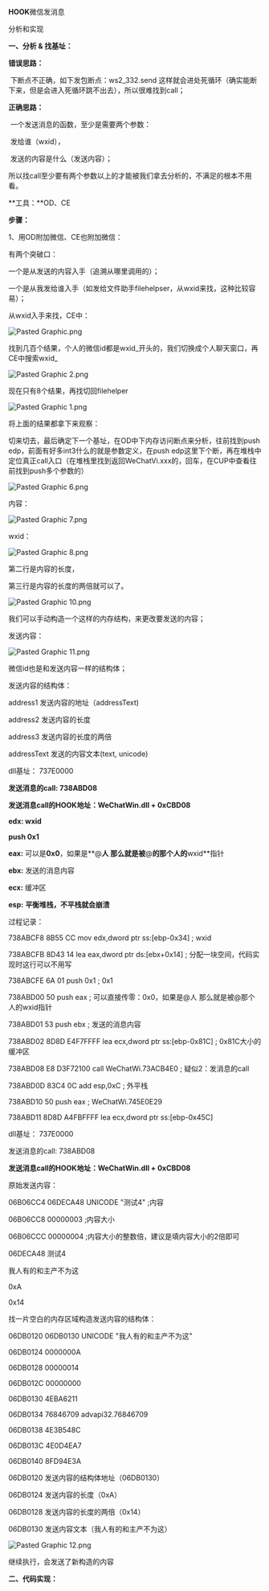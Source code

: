 **HOOK**微信发消息

分析和实现





**一、分析 & 找基址：**



**错误思路：**

​	下断点不正确，如下发包断点：ws2_332.send 这样就会进处死循环（确实能断下来，但是会进入死循环跳不出去），所以很难找到call；

**正确思路：**

​	一个发送消息的函数，至少是需要两个参数：

​	发给谁（wxid），

​	发送的内容是什么（发送内容）；

​	所以找call至少要有两个参数以上的才能被我们拿去分析的，不满足的根本不用看。



**工具：**OD、CE



**步骤：**

1、用OD附加微信、CE也附加微信：



有两个突破口：

一个是从发送的内容入手（追溯从哪里调用的）；

一个是从我发给谁入手（如发给文件助手filehelpser，从wxid来找，这种比较容易）；



从wxid入手来找，CE中：

![Pasted Graphic.png](https://github.com/nick-zheng/WX_PC_HOOK/blob/master/_images/13/Pasted%20Graphic.png)

找到几百个结果，个人的微信id都是wxid_开头的，我们切换成个人聊天窗口，再CE中搜索wxid_

![Pasted Graphic 2.png](https://github.com/nick-zheng/WX_PC_HOOK/blob/master/_images/13/Pasted%20Graphic%202.png)

现在只有8个结果，再找切回filehelper

![Pasted Graphic 1.png](https://github.com/nick-zheng/WX_PC_HOOK/blob/master/_images/13/Pasted%20Graphic%201.png)

将上面的结果都拿下来观察：

切来切去，最后确定下一个基址，在OD中下内存访问断点来分析，往前找到push edp，前面有好多int3什么的就是参数定义，在push edp这里下个断，再在堆栈中定位真正call入口（在堆栈里找到返回WeChatVi.xxx的，回车，在CUP中查看往前找到push多个参数的）

![Pasted Graphic 6.png](https://github.com/nick-zheng/WX_PC_HOOK/blob/master/_images/13/Pasted%20Graphic%206.png)



内容：

![Pasted Graphic 7.png](https://github.com/nick-zheng/WX_PC_HOOK/blob/master/_images/13/Pasted%20Graphic%207.png)

wxid：

![Pasted Graphic 8.png](https://github.com/nick-zheng/WX_PC_HOOK/blob/master/_images/13/Pasted%20Graphic%208.png)

第二行是内容的长度，

第三行是内容的长度的两倍就可以了。

![Pasted Graphic 10.png](https://github.com/nick-zheng/WX_PC_HOOK/blob/master/_images/13/Pasted%20Graphic%2010.png)



我们可以手动构造一个这样的内存结构，来更改要发送的内容；

发送内容：

![Pasted Graphic 11.png](https://github.com/nick-zheng/WX_PC_HOOK/blob/master/_images/13/Pasted%20Graphic%2011.png)

微信id也是和发送内容一样的结构体；



发送内容的结构体：

address1 发送内容的地址（addressText)

address2 发送内容的长度

address3 发送内容的长度的两倍



addressText 发送的内容文本(text, unicode)







dll基址：		         737E0000

**发送消息的call:	 738ABD08** 	

**发送消息call的HOOK地址：WeChatWin.dll + 0xCBD08**





**edx: wxid**

**push 0x1**

**eax:** 可以是**0x0**，如果是**@**人 那么就是被**@**的那个人的**wxid**指针

**ebx:** 发送的消息内容

**ecx:** 缓冲区

**esp:** **平衡堆栈，不平栈就会崩溃**











过程记录：



738ABCF8    8B55 CC         mov edx,dword ptr ss:[ebp-0x34]          ; wxid

738ABCFB    8D43 14         lea eax,dword ptr ds:[ebx+0x14]          ; 分配一块空间，代码实现时这行可以不用写

738ABCFE    6A 01           push 0x1                                 ; 0x1

738ABD00    50              push eax                                 ; 可以直接传零：0x0，如果是@人 那么就是被@那个人的wxid指针

738ABD01    53              push ebx                                 ; 发送的消息内容

738ABD02    8D8D E4F7FFFF   lea ecx,dword ptr ss:[ebp-0x81C]         ; 0x81C大小的缓冲区

738ABD08    E8 D3F72100     call WeChatWi.73ACB4E0                   ; 疑似2：发消息的call

738ABD0D    83C4 0C         add esp,0xC                              ; 外平栈

738ABD10    50              push eax                                 ; WeChatWi.745E0E29

738ABD11    8D8D A4FBFFFF   lea ecx,dword ptr ss:[ebp-0x45C]







dll基址：		         737E0000

发送消息的call:	738ABD08 	

**发送消息call的HOOK地址：WeChatWin.dll + 0xCBD08**





原始发送内容：

06B06CC4  06DECA48  UNICODE "测试4"    ;内容

06B06CC8  00000003					  ;内容大小

06B06CCC  00000004					  ;内容大小的整数倍，建议是填内容大小的2倍即可



06DECA48   测试4







我人有的和主产不为这

0xA

0x14





找一片空白的内存区域构造发送内容的结构体：

06DB0120  06DB0130  UNICODE "我人有的和主产不为这"

06DB0124  0000000A

06DB0128  00000014

06DB012C  00000000

06DB0130  4EBA6211

06DB0134  76846709  advapi32.76846709

06DB0138  4E3B548C

06DB013C  4E0D4EA7

06DB0140  8FD94E3A







06DB0120 发送内容的结构体地址（06DB0130）

06DB0124 发送内容的长度（0xA）

06DB0128 发送内容的长度的两倍（0x14）



06DB0130 发送内容文本（我人有的和主产不为这）







![Pasted Graphic 12.png](https://github.com/nick-zheng/WX_PC_HOOK/blob/master/_images/13/Pasted%20Graphic%2012.png)

继续执行，会发送了新构造的内容







**二、代码实现：**